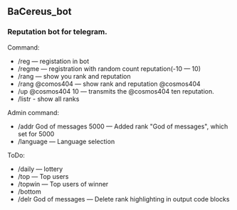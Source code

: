 ## BaCereus_bot
### Reputation bot for telegram.

Command:
* /reg — registation in bot
* /regme — registration with random count reputation(-10 — 10)
* /rang — show you rank and reputation
* /rang @comos404 — show rank and reputation @cosmos404
* /up @cosmos404 10 — transmits the @cosmos404 ten reputation.
* /listr - show all ranks

Admin command:
* /addr God of messages 5000 — Added rank "God of messages", which set for 5000
* /language — Language selection

ToDo:
* /daily — lottery
* /top — Top users
* /topwin — Top users of winner
* /bottom
* /delr God of messages — Delete rank highlighting in output code blocks